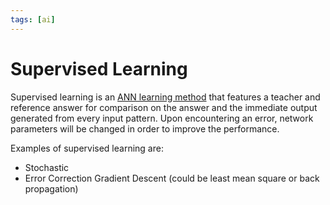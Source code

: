 ```yaml
---
tags: [ai]
---
```


# Supervised Learning

Supervised learning is an [ANN learning method](202309091335.md) that features a
teacher and reference answer for comparison on the answer and the immediate
output generated from every input pattern. Upon encountering an error, network
parameters will be changed in order to improve the performance.

Examples of supervised learning are:
- Stochastic
- Error Correction Gradient Descent (could be least mean square or back
  propagation)
